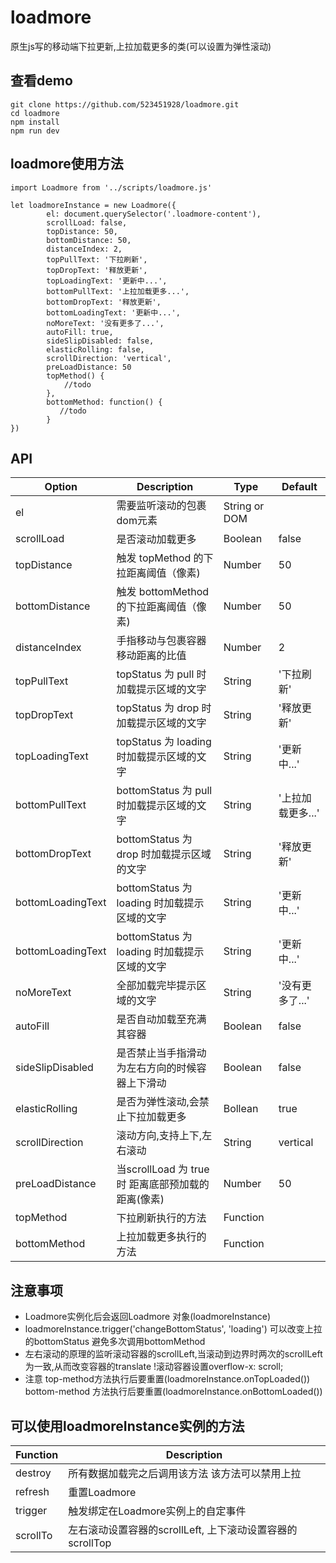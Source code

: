# loadmore
原生js写的移动端下拉更新,上拉加载更多的类(可以设置为弹性滚动)

## 查看demo
```
git clone https://github.com/523451928/loadmore.git
cd loadmore
npm install
npm run dev
```

## loadmore使用方法
```
import Loadmore from '../scripts/loadmore.js'

let loadmoreInstance = new Loadmore({
        el: document.querySelector('.loadmore-content'),
        scrollLoad: false,
        topDistance: 50,
        bottomDistance: 50,
        distanceIndex: 2,
        topPullText: '下拉刷新',
        topDropText: '释放更新',
        topLoadingText: '更新中...',
        bottomPullText: '上拉加载更多...',
        bottomDropText: '释放更新',
        bottomLoadingText: '更新中...',
        noMoreText: '没有更多了...',
        autoFill: true,
        sideSlipDisabled: false,
        elasticRolling: false,
        scrollDirection: 'vertical',
        preLoadDistance: 50
        topMethod() {
            //todo
        },
        bottomMethod: function() {
           //todo
        }
})
```
## API
| Option | Description | Type | Default |
| ----- | ----- | ----- | ----- |
| el | 需要监听滚动的包裹dom元素 | String or DOM | |
| scrollLoad | 是否滚动加载更多 | Boolean | false |
| topDistance | 触发 topMethod 的下拉距离阈值（像素) | Number | 50 |
| bottomDistance | 触发 bottomMethod 的下拉距离阈值（像素) | Number | 50 |
| distanceIndex | 手指移动与包裹容器移动距离的比值 | Number | 2 |
| topPullText | topStatus 为 pull 时加载提示区域的文字 | String | '下拉刷新' |
| topDropText | topStatus 为 drop 时加载提示区域的文字 | String | '释放更新' |
| topLoadingText | topStatus 为 loading 时加载提示区域的文字 | String | '更新中...' |
| bottomPullText | bottomStatus 为 pull 时加载提示区域的文字 | String | '上拉加载更多...' |
| bottomDropText | bottomStatus 为 drop 时加载提示区域的文字 | String | '释放更新' |
| bottomLoadingText | bottomStatus 为 loading 时加载提示区域的文字 | String | '更新中...' |
| bottomLoadingText | bottomStatus 为 loading 时加载提示区域的文字 | String | '更新中...' |
| noMoreText | 全部加载完毕提示区域的文字 | String | '没有更多了...' |
| autoFill | 是否自动加载至充满其容器 | Boolean | false |
| sideSlipDisabled | 是否禁止当手指滑动为左右方向的时候容器上下滑动 | Boolean | false |
| elasticRolling | 是否为弹性滚动,会禁止下拉加载更多 | Bollean | true |
| scrollDirection | 滚动方向,支持上下,左右滚动 | String | vertical |
| preLoadDistance | 当scrollLoad 为 true时 距离底部预加载的距离(像素) | Number | 50 |
| topMethod | 下拉刷新执行的方法 | Function | |
| bottomMethod | 上拉加载更多执行的方法 | Function | |

## 注意事项
* Loadmore实例化后会返回Loadmore 对象(loadmoreInstance) 
* loadmoreInstance.trigger('changeBottomStatus', 'loading') 可以改变上拉的bottomStatus 避免多次调用bottomMethod
* 左右滚动的原理的监听滚动容器的scrollLeft,当滚动到边界时两次的scrollLeft为一致,从而改变容器的translate !滚动容器设置overflow-x: scroll;
* 注意 top-method方法执行后要重置(loadmoreInstance.onTopLoaded()) bottom-method 方法执行后要重置(loadmoreInstance.onBottomLoaded()) 

## 可以使用loadmoreInstance实例的方法
| Function | Description |
| ----- | ----- |
| destroy | 所有数据加载完之后调用该方法 该方法可以禁用上拉 |
| refresh | 重置Loadmore |
| trigger | 触发绑定在Loadmore实例上的自定事件 |
| scrollTo | 左右滚动设置容器的scrollLeft, 上下滚动设置容器的scrollTop |

